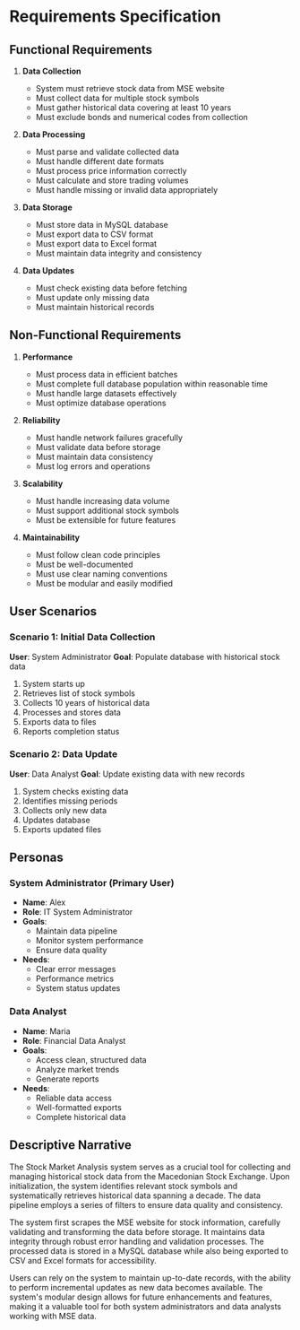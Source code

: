 # Requirements Specification

## Functional Requirements

1. **Data Collection**
   - System must retrieve stock data from MSE website
   - Must collect data for multiple stock symbols
   - Must gather historical data covering at least 10 years
   - Must exclude bonds and numerical codes from collection

2. **Data Processing**
   - Must parse and validate collected data
   - Must handle different date formats
   - Must process price information correctly
   - Must calculate and store trading volumes
   - Must handle missing or invalid data appropriately

3. **Data Storage**
   - Must store data in MySQL database
   - Must export data to CSV format
   - Must export data to Excel format
   - Must maintain data integrity and consistency

4. **Data Updates**
   - Must check existing data before fetching
   - Must update only missing data
   - Must maintain historical records

## Non-Functional Requirements

1. **Performance**
   - Must process data in efficient batches
   - Must complete full database population within reasonable time
   - Must handle large datasets effectively
   - Must optimize database operations

2. **Reliability**
   - Must handle network failures gracefully
   - Must validate data before storage
   - Must maintain data consistency
   - Must log errors and operations

3. **Scalability**
   - Must handle increasing data volume
   - Must support additional stock symbols
   - Must be extensible for future features

4. **Maintainability**
   - Must follow clean code principles
   - Must be well-documented
   - Must use clear naming conventions
   - Must be modular and easily modified

## User Scenarios

### Scenario 1: Initial Data Collection
**User**: System Administrator
**Goal**: Populate database with historical stock data
1. System starts up
2. Retrieves list of stock symbols
3. Collects 10 years of historical data
4. Processes and stores data
5. Exports data to files
6. Reports completion status

### Scenario 2: Data Update
**User**: Data Analyst
**Goal**: Update existing data with new records
1. System checks existing data
2. Identifies missing periods
3. Collects only new data
4. Updates database
5. Exports updated files

## Personas

### System Administrator (Primary User)
- **Name**: Alex
- **Role**: IT System Administrator
- **Goals**: 
  - Maintain data pipeline
  - Monitor system performance
  - Ensure data quality
- **Needs**:
  - Clear error messages
  - Performance metrics
  - System status updates

### Data Analyst
- **Name**: Maria
- **Role**: Financial Data Analyst
- **Goals**:
  - Access clean, structured data
  - Analyze market trends
  - Generate reports
- **Needs**:
  - Reliable data access
  - Well-formatted exports
  - Complete historical data

## Descriptive Narrative

The Stock Market Analysis system serves as a crucial tool for collecting and managing historical stock data from the Macedonian Stock Exchange. Upon initialization, the system identifies relevant stock symbols and systematically retrieves historical data spanning a decade. The data pipeline employs a series of filters to ensure data quality and consistency.

The system first scrapes the MSE website for stock information, carefully validating and transforming the data before storage. It maintains data integrity through robust error handling and validation processes. The processed data is stored in a MySQL database while also being exported to CSV and Excel formats for accessibility.

Users can rely on the system to maintain up-to-date records, with the ability to perform incremental updates as new data becomes available. The system's modular design allows for future enhancements and features, making it a valuable tool for both system administrators and data analysts working with MSE data.